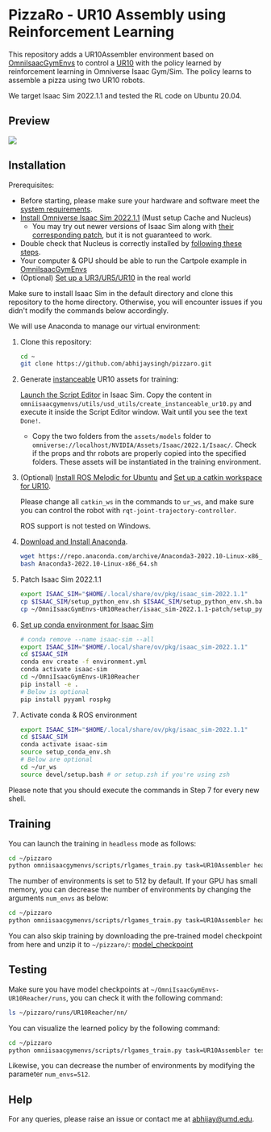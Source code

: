 # PizzaRo - UR10 Assembly using Reinforcement Learning

This repository adds a UR10Assembler environment based on [OmniIsaacGymEnvs](https://github.com/NVIDIA-Omniverse/OmniIsaacGymEnvs) to control a [UR10](https://www.universal-robots.com/products/ur10-robot/) with the policy learned by reinforcement learning in Omniverse Isaac Gym/Sim. The policy learns to assemble a pizza using two UR10 robots.

We target Isaac Sim 2022.1.1 and tested the RL code on Ubuntu 20.04. 

## Preview

![](assets/result.gif)

## Installation

Prerequisites:
- Before starting, please make sure your hardware and software meet the [system requirements](https://docs.omniverse.nvidia.com/isaacsim/latest/installation/requirements.html#system-requirements).
- [Install Omniverse Isaac Sim 2022.1.1](https://docs.omniverse.nvidia.com/isaacsim/latest/installation/install_workstation.html) (Must setup Cache and Nucleus)
  - You may try out newer versions of Isaac Sim along with [their corresponding patch](https://github.com/j3soon/isaac-extended#conda-issue-on-linux), but it is not guaranteed to work.
- Double check that Nucleus is correctly installed by [following these steps](https://github.com/j3soon/isaac-extended#nucleus).
- Your computer & GPU should be able to run the Cartpole example in [OmniIsaacGymEnvs](https://github.com/NVIDIA-Omniverse/OmniIsaacGymEnvs)
- (Optional) [Set up a UR3/UR5/UR10](https://www.universal-robots.com/products/) in the real world

Make sure to install Isaac Sim in the default directory and clone this repository to the home directory. Otherwise, you will encounter issues if you didn't modify the commands below accordingly.

We will use Anaconda to manage our virtual environment:

1. Clone this repository:
     ```sh
     cd ~
     git clone https://github.com/abhijaysingh/pizzaro.git
     ```
2. Generate [instanceable](https://docs.omniverse.nvidia.com/isaacsim/latest/isaac_gym_tutorials/tutorial_gym_instanceable_assets.html) UR10 assets for training:

   [Launch the Script Editor](https://docs.omniverse.nvidia.com/app_isaacsim/app_isaacsim/tutorial_gui_interactive_scripting.html#script-editor) in Isaac Sim. Copy the content in `omniisaacgymenvs/utils/usd_utils/create_instanceable_ur10.py` and execute it inside the Script Editor window. Wait until you see the text `Done!`.

   - Copy the two folders from the `assets/models` folder to `omniverse://localhost/NVIDIA/Assets/Isaac/2022.1/Isaac/`. Check if the props and thr robots are properly copied into the specified folders. These assets will be instantiated in the training environment. 
3. (Optional) [Install ROS Melodic for Ubuntu](https://wiki.ros.org/melodic/Installation/Ubuntu) and [Set up a catkin workspace for UR10](https://github.com/UniversalRobots/Universal_Robots_ROS_Driver/blob/master/README.md).
   
   Please change all `catkin_ws` in the commands to `ur_ws`, and make sure you can control the robot with `rqt-joint-trajectory-controller`.

   ROS support is not tested on Windows.
4. [Download and Install Anaconda](https://www.anaconda.com/products/distribution#Downloads).
   ```sh
   wget https://repo.anaconda.com/archive/Anaconda3-2022.10-Linux-x86_64.sh
   bash Anaconda3-2022.10-Linux-x86_64.sh
   ```
5. Patch Isaac Sim 2022.1.1
     ```sh
     export ISAAC_SIM="$HOME/.local/share/ov/pkg/isaac_sim-2022.1.1"
     cp $ISAAC_SIM/setup_python_env.sh $ISAAC_SIM/setup_python_env.sh.bak
     cp ~/OmniIsaacGymEnvs-UR10Reacher/isaac_sim-2022.1.1-patch/setup_python_env.sh $ISAAC_SIM/setup_python_env.sh
     ```
6. [Set up conda environment for Isaac Sim](https://docs.omniverse.nvidia.com/isaacsim/latest/installation/install_python.html#advanced-running-with-anaconda)
     ```sh
     # conda remove --name isaac-sim --all
     export ISAAC_SIM="$HOME/.local/share/ov/pkg/isaac_sim-2022.1.1"
     cd $ISAAC_SIM
     conda env create -f environment.yml
     conda activate isaac-sim
     cd ~/OmniIsaacGymEnvs-UR10Reacher
     pip install -e .
     # Below is optional
     pip install pyyaml rospkg
     ```
7. Activate conda & ROS environment
     ```sh
     export ISAAC_SIM="$HOME/.local/share/ov/pkg/isaac_sim-2022.1.1"
     cd $ISAAC_SIM
     conda activate isaac-sim
     source setup_conda_env.sh
     # Below are optional
     cd ~/ur_ws
     source devel/setup.bash # or setup.zsh if you're using zsh
     ```

Please note that you should execute the commands in Step 7 for every new shell.

## Training

You can launch the training in `headless` mode as follows:

```sh
cd ~/pizzaro
python omniisaacgymenvs/scripts/rlgames_train.py task=UR10Assembler headless=True
```

The number of environments is set to 512 by default. If your GPU has small memory, you can decrease the number of environments by changing the arguments `num_envs` as below:

```sh
cd ~/pizzaro
python omniisaacgymenvs/scripts/rlgames_train.py task=UR10Assembler headless=True num_envs=512
```

You can also skip training by downloading the pre-trained model checkpoint 
from here and unzip it to `~/pizzaro/`: [model_checkpoint](https://drive.google.com/drive/folders/1K7rE8uEPoW7ihr-N11NPrDBvvadixddq?usp=drive_link)


## Testing

Make sure you have model checkpoints at `~/OmniIsaacGymEnvs-UR10Reacher/runs`, you can check it with the following command:

```sh
ls ~/pizzaro/runs/UR10Reacher/nn/
```

You can visualize the learned policy by the following command:

```sh
cd ~/pizzaro
python omniisaacgymenvs/scripts/rlgames_train.py task=UR10Assembler test=True num_envs=512 checkpoint=./runs/UR10Assembler/nn/UR10Assembler.pth
```

Likewise, you can decrease the number of environments by modifying the parameter `num_envs=512`.


## Help
For any queries, please raise an issue or contact me at abhijay@umd.edu.